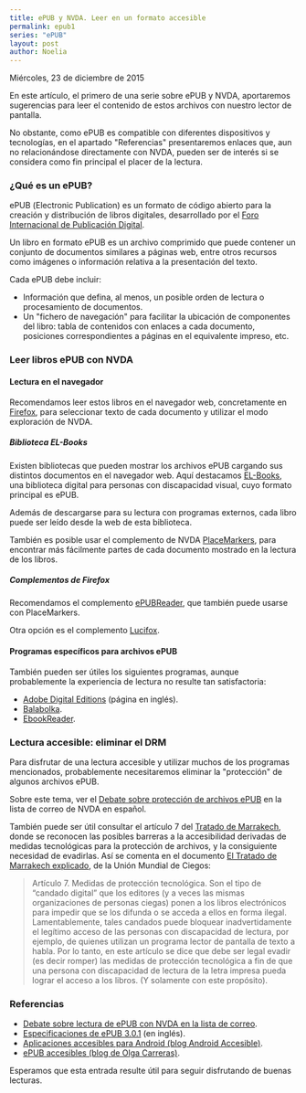 ```yaml
---
title: ePUB y NVDA. Leer en un formato accesible
permalink: epub1
series: "ePUB"
layout: post
author: Noelia
---
```


<footer>Miércoles, 23 de diciembre de 2015</footer>

En este artículo, el primero de una serie sobre ePUB y NVDA, aportaremos sugerencias para leer el contenido de estos archivos con nuestro lector de pantalla.

No obstante, como ePUB es compatible con diferentes dispositivos y tecnologías, en el apartado "Referencias" presentaremos enlaces que, aun no relacionándose directamente con NVDA, pueden ser de interés si se considera como fin principal el placer de la lectura.

### ¿Qué es un ePUB? ###

ePUB (<span lang="en">Electronic Publication</span>) es un formato de código abierto para la creación y distribución de libros digitales, desarrollado por el [Foro Internacional de Publicación Digital](http://www.idpf.org/).

Un libro en formato ePUB es un archivo comprimido que puede contener un conjunto de documentos similares a páginas web, entre otros recursos como imágenes o información relativa a la presentación del texto.

Cada ePUB debe incluir:

- Información que defina, al menos, un posible orden de lectura o procesamiento de documentos.
- Un "fichero de navegación" para facilitar la ubicación de componentes del libro: tabla de contenidos con enlaces a cada documento, posiciones correspondientes a páginas en el equivalente impreso, etc.

### Leer libros ePUB con NVDA ###

#### Lectura en el navegador ####

Recomendamos leer estos libros en el navegador web, concretamente en [Firefox](https://www.mozilla.org/es-ES/firefox/new/), para seleccionar texto de cada documento y utilizar el modo exploración de NVDA.

##### Biblioteca EL-Books #####

Existen bibliotecas que pueden mostrar los archivos ePUB cargando sus distintos documentos en el navegador web. Aquí destacamos [EL-Books](http://www.el-books.org/), una biblioteca digital para personas con discapacidad visual, cuyo formato principal es ePUB.

Además de descargarse para su lectura con programas externos, cada libro puede ser leído desde la web de esta biblioteca.

También es posible usar el complemento de NVDA [PlaceMarkers](http://addons.nvda-project.org/addons/placeMarkers.es.html), para encontrar más fácilmente partes de cada documento mostrado en la lectura de los libros.

##### Complementos de Firefox #####

Recomendamos el complemento [ePUBReader](https://addons.mozilla.org/es/firefox/addon/epubreader/), que también puede usarse con PlaceMarkers.

Otra opción es el complemento [Lucifox](https://addons.mozilla.org/en-US/firefox/addon/lucifox/).

#### Programas específicos para archivos ePUB ####

También pueden ser útiles los siguientes programas, aunque probablemente la experiencia de lectura no resulte tan satisfactoria:

- [Adobe Digital Editions](http://www.adobe.com/es/solutions/ebook/digital-editions/download.html) (página en inglés).
- [Balabolka](http://www.cross-plus-a.com/es/balabolka.htm).
- [EbookReader](http://www.litersoft.org/EbookReader).

### Lectura accesible: eliminar el DRM ###

Para disfrutar de una lectura accesible y utilizar muchos de los programas mencionados, probablemente necesitaremos eliminar la "protección" de algunos archivos ePUB.

Sobre este tema, ver el [Debate sobre protección de archivos ePUB](https://es.groups.yahoo.com/neo/groups/nvdaespanol/conversations/messages/24136) en la lista de correo de NVDA en español.

También puede ser útil consultar el artículo 7 del [Tratado de Marrakech](http://www.wipo.int/treaties/es/text.jsp?file_id=302979), donde se reconocen las posibles barreras a la accesibilidad derivadas de medidas tecnológicas para la protección de archivos, y la consiguiente necesidad de evadirlas. Así se comenta en el documento [El Tratado de Marrakech explicado](http://www.worldblindunion.org/spanish/news/pages/el-tratado-de-marrakech-explicado.aspx), de la Unión Mundial de Ciegos:

> Artículo 7. Medidas de protección tecnológica. Son el tipo de “candado digital” que los editores (y a veces las mismas organizaciones de personas ciegas) ponen a los libros electrónicos para impedir que se los difunda o se acceda a ellos en forma ilegal. Lamentablemente, tales candados puede bloquear inadvertidamente el legítimo acceso de las personas con discapacidad de lectura, por ejemplo, de quienes utilizan un programa lector de pantalla de texto a habla. Por lo tanto, en este artículo se dice que debe ser legal evadir (es decir romper) las medidas de protección tecnológica a fin de que una persona con discapacidad de lectura de la letra impresa pueda lograr el acceso a los libros. (Y solamente con este propósito).

### Referencias ###

- [Debate sobre lectura de ePUB con NVDA en la lista de correo](https://es.groups.yahoo.com/neo/groups/nvdaespanol/conversations/topics/24116).
- [Especificaciones de ePUB 3.0.1](http://idpf.org/epub/301) (en inglés).
- [Aplicaciones accesibles para Android (blog Android Accesible)](http://android-accesible-espanol.blogspot.com.es/2013/11/aplicaciones-accesibles-que-utilizamos.html). 
- [ePUB accesibles (blog de Olga Carreras)](http://olgacarreras.blogspot.com.es/2011/09/epub-accesibles.html).

Esperamos que esta entrada resulte útil para seguir disfrutando de buenas lecturas.
